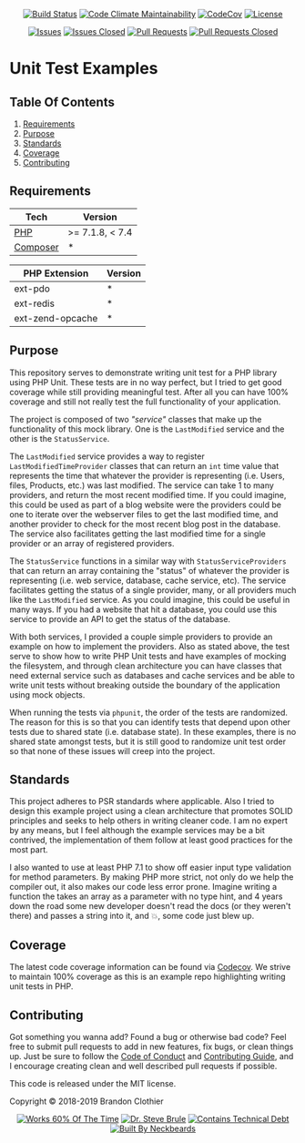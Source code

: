 <p align="center">
  <a href="https://travis-ci.org/brandon14/unit-test-examples"><img src="https://img.shields.io/travis/brandon14/unit-test-examples/master.svg?style=flat-square" alt="Build Status"></a>
  <a href="https://codeclimate.com/github/brandon14/unit-test-examples/maintainability"><img src="https://img.shields.io/codeclimate/maintainability/brandon14/unit-test-examples.svg?style=flat-square" alt="Code Climate Maintainability"></a>
  <a href="https://codecov.io/gh/brandon14/unit-test-examples"><img src="https://img.shields.io/codecov/c/github/brandon14/unit-test-examples.svg?style=flat-square" alt="CodeCov"></a>
  <a href="https://github.com/brandon14/unit-test-examples/blob/master/LICENSE"><img src="https://img.shields.io/github/license/brandon14/unit-test-examples.svg?style=flat-square" alt="License"></a>
</p>
<p align="center">
  <a href="https://github.com/brandon14/unit-test-examples/issues"><img src="https://img.shields.io/github/issues/brandon14/unit-test-examples.svg?style=flat-square" alt="Issues"></a>
  <a href="https://github.com/brandon14/unit-test-examples/issues?q=is%3Aissue+is%3Aclosed"><img src="https://img.shields.io/github/issues-closed/brandon14/unit-test-examples.svg?style=flat-square" alt="Issues Closed"></a>
  <a href="https://github.com/brandon14/unit-test-examples/pulls"><img src="https://img.shields.io/github/issues-pr/brandon14/unit-test-examples.svg?style=flat-square" alt="Pull Requests"></a>
  <a href="https://github.com/brandon14/unit-test-examples/pulls?q=is%3Apr+is%3Aclosed"><img src="https://img.shields.io/github/issues-pr-closed/brandon14/unit-test-examples.svg?style=flat-square" alt="Pull Requests Closed"></a>
</p>

# Unit Test Examples

## Table Of Contents

1. [Requirements](https://github.com/brandon14/unit-test-examples#requirements)
2. [Purpose](https://github.com/brandon14/unit-test-examples#purpose)
3. [Standards](https://github.com/brandon14/unit-test-examples#standards)
4. [Coverage](https://github.com/brandon14/unit-test-examples#coverage)
5. [Contributing](https://github.com/brandon14/unit-test-examples#contributing)

## Requirements

| Tech                                 | Version         |
| ------------------------------------ | --------------- |
| [PHP](https://secure.php.net/)       | >= 7.1.8, < 7.4 |
| [Composer](https://getcomposer.org/) | *               |

| PHP Extension    | Version |
| ---------------- | ------- |
| ext-pdo          | *       |
| ext-redis        | *       |
| ext-zend-opcache | *       |


## Purpose

This repository serves to demonstrate writing unit test for a PHP library using PHP Unit.
These tests are in no way perfect, but I tried to get good coverage while still
providing meaningful test. After all you can have 100% coverage and still not really
test the full functionality of your application.

The project is composed of two *"service"* classes that make up the functionality
of this mock library. One is the `LastModified` service and the other is the `StatusService`.

The `LastModified` service provides a way to register `LastModifiedTimeProvider` classes
that can return an `int` time value that represents the time that whatever the provider is
representing (i.e. Users, files, Products, etc.) was last modified. The service can take
1 to many providers, and return the most recent modified time. If you could imagine, this
could be used as part of a blog website were the providers could be one to iterate over
the webserver files to get the last modified time, and another provider to check for the
most recent blog post in the database. The service also facilitates getting the last modified
time for a single provider or an array of registered providers.

The `StatusService` functions in a similar way with `StatusServiceProviders` that can
return an array containing the "status" of whatever the provider is representing (i.e.
web service, database, cache service, etc). The service facilitates getting the status of
a single provider, many, or all providers much like the `LastModified` service. As you
could imagine, this could be useful in many ways. If you had a website that hit a database,
you could use this service to provide an API to get the status of the database.

With both services, I provided a couple simple providers to provide an example on how
to implement the providers. Also as stated above, the test serve to show how to write
PHP Unit tests and have examples of mocking the filesystem, and through clean architecture
you can have classes that need external service such as databases and cache services and
be able to write unit tests without breaking outside the boundary of the application
using mock objects.

When running the tests via `phpunit`, the order of the tests are randomized. The reason for this
is so that you can identify tests that depend upon other tests due to shared state (i.e. database state).
In these examples, there is no shared state amongst tests, but it is still
good to randomize unit test order so that none of these issues will creep into the project.

## Standards

This project adheres to PSR standards where applicable. Also I tried to design this example
project using a clean architecture that promotes SOLID principles and seeks to help
others in writing cleaner code. I am no expert by any means, but I feel although the
example services may be a bit contrived, the implementation of them follow at least good
practices for the most part.

I also wanted to use at least PHP 7.1 to show off easier input type validation for method
parameters. By making PHP more strict, not only do we help the compiler out, it also makes
our code less error prone. Imagine writing a function the takes an array as a parameter with
no type hint, and 4 years down the road some new developer doesn't read the docs (or they weren't
there) and passes a string into it, and :boom:, some code just blew up.

## Coverage

The latest code coverage information can be found via [Codecov](https://codecov.io/gh/brandon14/unit-test-examples). We
strive to maintain 100% coverage as this is an example repo highlighting writing unit tests in PHP.

## Contributing

Got something you wanna add? Found a bug or otherwise bad code? Feel free to submit pull
requests to add in new features, fix bugs, or clean things up. Just be sure to follow the
[Code of Conduct](https://github.com/brandon14/unit-test-examples/blob/master/.github/CODE_OF_CONDUCT.md)
and [Contributing Guide](https://github.com/brandon14/brandonclothier.me/blob/master/.github/CONTRIBUTING.md),
and I encourage creating clean and well described pull requests if possible.

This code is released under the MIT license.

Copyright &copy; 2018-2019 Brandon Clothier

<p align="center">
  <a href="https://forthebadge.com"><img src="https://forthebadge.com/images/badges/60-percent-of-the-time-works-every-time.svg" alt="Works 60% Of The Time"></a>
  <a href="https://forthebadge.com"><img src="https://forthebadge.com/images/badges/certified-steve-bruhle.svg" alt="Dr. Steve Brule"></a>
  <a href="https://forthebadge.com"><img src="https://forthebadge.com/images/badges/contains-technical-debt.svg" alt="Contains Technical Debt"></a>
  <a href="https://forthebadge.com"><img src="https://forthebadge.com/images/badges/built-by-neckbeards.svg" alt="Built By Neckbeards"></a>
</p>

